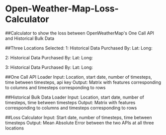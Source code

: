 # Open-Weather-Map-Loss-Calculator

##Calculator to show the loss between OpenWeatherMap's One Call API and Historical Bulk Data

##Three Locations Selected:
1:
Historical Data Purchased By: 
Lat:
Long:

2:
Historical Data Purchased By:
Lat:
Long:

3: 
Historical Data Purchased By:
Lat:
Long:


##One Call API Loader
Input: Location, start date, number of timesteps, time between timesteps, api key
Output: Matrix with features corresponding to columns and timesteps corresponding to rows

##Historical Bulk Data Loader
Input: Location, start date, number of timesteps, time between timesteps
Output: Matrix with features corresponding to columns and timesteps corresponding to rows

##Loss Calculator
Input: Start date, number of timesteps, time between timesteps
Output: Mean Absolute Error between the two APIs at all three locations

